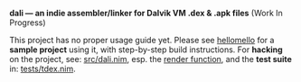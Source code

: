 **dali &mdash; an indie assembler/linker for Dalvik VM .dex &amp; .apk files** (Work In Progress)

This project has no proper usage guide yet.
Please see [hellomello](https://github.com/akavel/hellomello) for a **sample project** using it,
with step-by-step build instructions.
For **hacking** on the project,
see: [src/dali.nim](https://github.com/akavel/dali/blob/master/src/dali.nim),
esp. the [render function](https://github.com/akavel/dali/blob/adc2d2d6c1fb33aaac89d49e80a4f0ff4378fd10/src/dali.nim#L163),
and the **test suite** in: [tests/tdex.nim](https://github.com/akavel/dali/blob/master/tests/tdex.nim).
